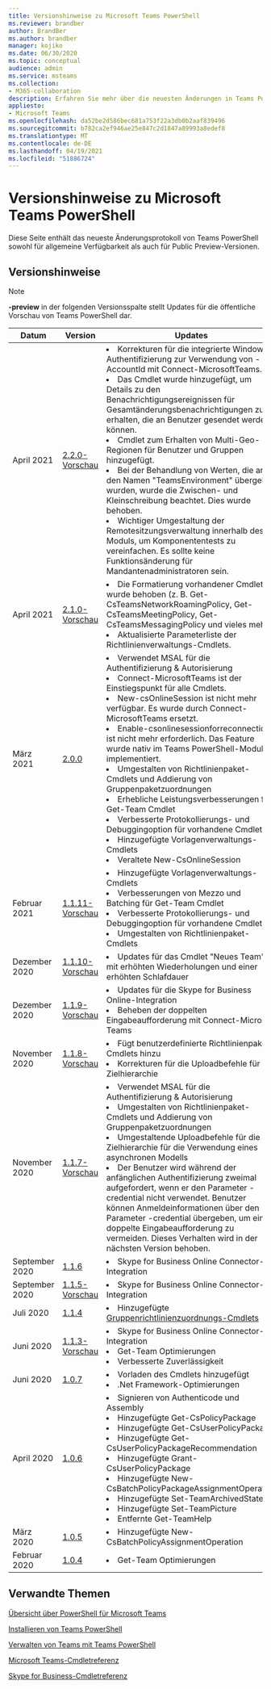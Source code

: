 ```yaml
---
title: Versionshinweise zu Microsoft Teams PowerShell
ms.reviewer: brandber
author: BrandBer
ms.author: brandber
manager: kojiko
ms.date: 06/30/2020
ms.topic: conceptual
audience: admin
ms.service: msteams
ms.collection:
- M365-collaboration
description: Erfahren Sie mehr über die neuesten Änderungen in Teams PowerShell.
appliesto:
- Microsoft Teams
ms.openlocfilehash: da52be2d586bec681a753f22a3db0b2aaf839496
ms.sourcegitcommit: b782ca2ef946ae25e847c2d1847a89993a8edef8
ms.translationtype: MT
ms.contentlocale: de-DE
ms.lasthandoff: 04/19/2021
ms.locfileid: "51886724"
---
```

# <a name="microsoft-teams-powershell-release-notes"></a>Versionshinweise zu Microsoft Teams PowerShell

Diese Seite enthält das neueste Änderungsprotokoll von Teams PowerShell sowohl für allgemeine Verfügbarkeit als auch für Public Preview-Versionen.

## <a name="release-notes"></a>Versionshinweise

> [!NOTE]
> **-preview** in der folgenden Versionsspalte stellt Updates für die öffentliche Vorschau von Teams PowerShell dar.

| Datum | Version | Updates |
|------- | -------------------- | ------------------------------ |
| April 2021 | [2.2.0-Vorschau](https://www.powershellgallery.com/packages/MicrosoftTeams/2.2.0-preview) | <li>Korrekturen für die integrierte Windows-Authentifizierung zur Verwendung von -AccountId mit Connect-MicrosoftTeams.</li><li>Das Cmdlet wurde hinzugefügt, um Details zu den Benachrichtigungsereignissen für Gesamtänderungsbenachrichtigungen zu erhalten, die an Benutzer gesendet werden können.</li><li>Cmdlet zum Erhalten von Multi-Geo-Regionen für Benutzer und Gruppen hinzugefügt.</li><li>Bei der Behandlung von Werten, die an den Namen "TeamsEnvironment" übergeben wurden, wurde die Zwischen- und Kleinschreibung beachtet. Dies wurde behoben.</li><li>Wichtiger Umgestaltung der Remotesitzungsverwaltung innerhalb des Moduls, um Komponententests zu vereinfachen. Es sollte keine Funktionsänderung für Mandantenadministratoren sein.</li>|
| April 2021 | [2.1.0-Vorschau](https://www.powershellgallery.com/packages/MicrosoftTeams/2.1.0-preview) | <li>Die Formatierung vorhandener Cmdlets wurde behoben (z. B. Get-CsTeamsNetworkRoamingPolicy, Get-CsTeamsMeetingPolicy, Get-CsTeamsMessagingPolicy und vieles mehr).</li><li>Aktualisierte Parameterliste der Richtlinienverwaltungs-Cmdlets.</li>|
| März 2021 | [2.0.0](https://www.powershellgallery.com/packages/MicrosoftTeams/2.0.0) | <li>Verwendet MSAL für die Authentifizierung & Autorisierung</li> <li>Connect-MicrosoftTeams ist der Einstiegspunkt für alle Cmdlets.</li><li>New-csOnlineSession ist nicht mehr verfügbar. Es wurde durch Connect-MicrosoftTeams ersetzt.</li><li>Enable-csonlinesessionforreconnection ist nicht mehr erforderlich. Das Feature wurde nativ im Teams PowerShell-Modul implementiert.</li> <li>Umgestalten von Richtlinienpaket-Cmdlets und Addierung von Gruppenpaketzuordnungen</li><li>Erhebliche Leistungsverbesserungen für Get-Team Cmdlet</li> <li>Verbesserte Protokollierungs- und Debuggingoption für vorhandene Cmdlets </li> <li>Hinzugefügte Vorlagenverwaltungs-Cmdlets</li> <li>Veraltete New-CsOnlineSession</li>|
| Februar 2021 | [1.1.11-Vorschau](https://www.powershellgallery.com/packages/MicrosoftTeams/1.1.11-preview) | <li>Hinzugefügte Vorlagenverwaltungs-Cmdlets</li><li>Verbesserungen von Mezzo und Batching für Get-Team Cmdlet</li> <li>Verbesserte Protokollierungs- und Debuggingoption für vorhandene Cmdlets </li> <li>Umgestalten von Richtlinienpaket-Cmdlets</li>|
| Dezember 2020 | [1.1.10-Vorschau](https://www.powershellgallery.com/packages/MicrosoftTeams/1.1.10-preview) | <li>Updates für das Cmdlet "Neues Team" mit erhöhten Wiederholungen und einer erhöhten Schlafdauer</li>|
| Dezember 2020 | [1.1.9-Vorschau](https://www.powershellgallery.com/packages/MicrosoftTeams/1.1.9-preview) | <li>Updates für die Skype for Business Online-Integration</li><li>Beheben der doppelten Eingabeaufforderung mit Connect-Microsoft Teams</li>|
| November 2020 | [1.1.8-Vorschau](https://www.powershellgallery.com/packages/MicrosoftTeams/1.1.8-preview) | <li>Fügt benutzerdefinierte Richtlinienpaket-Cmdlets hinzu</li><li>Korrekturen für die Uploadbefehle für die Zielhierarchie</li>|
| November 2020 | [1.1.7-Vorschau](https://www.powershellgallery.com/packages/MicrosoftTeams/1.1.7-preview) | <li>Verwendet MSAL für die Authentifizierung & Autorisierung</li><li>Umgestalten von Richtlinienpaket-Cmdlets und Addierung von Gruppenpaketzuordnungen</li><li>Umgestaltende Uploadbefehle für die Zielhierarchie für die Verwendung eines asynchronen Modells</li> <li>Der Benutzer wird während der anfänglichen Authentifizierung zweimal aufgefordert, wenn er den Parameter -credential nicht verwendet. Benutzer können Anmeldeinformationen über den Parameter -credential übergeben, um eine doppelte Eingabeaufforderung zu vermeiden. Dieses Verhalten wird in der nächsten Version behoben.</li> |
| September 2020 | [1.1.6](https://www.powershellgallery.com/packages/MicrosoftTeams/1.1.6) | <li>Skype for Business Online Connector-Integration</li> |
| September 2020 | [1.1.5-Vorschau](https://www.powershellgallery.com/packages/MicrosoftTeams/1.1.5-preview) | <li>Skype for Business Online Connector-Integration</li> |
| Juli 2020 | [1.1.4](https://www.powershellgallery.com/packages/MicrosoftTeams/1.1.4) | <li>Hinzugefügte [Gruppenrichtlinienzuordnungs-Cmdlets](./assign-policies.md#assign-a-policy-to-a-group)</li> |
| Juni 2020 | [1.1.3-Vorschau](https://www.powershellgallery.com/packages/MicrosoftTeams/1.1.3-preview) | <li>Skype for Business Online Connector-Integration<li>Get-Team Optimierungen<li>Verbesserte Zuverlässigkeit</li> |
| Juni 2020 | [1.0.7](https://www.powershellgallery.com/packages/MicrosoftTeams/1.0.7) | <li>Vorladen des Cmdlets hinzugefügt<li>.Net Framework-Optimierungen</li>   |
| April 2020 | [1.0.6](https://www.powershellgallery.com/packages/MicrosoftTeams/1.0.6) | <li>Signieren von Authenticode und Assembly<li>Hinzugefügte Get-CsPolicyPackage<li>Hinzugefügte Get-CsUserPolicyPackage<li>Hinzugefügte Get-CsUserPolicyPackageRecommendation<li>Hinzugefügte Grant-CsUserPolicyPackage<li>Hinzugefügte New-CsBatchPolicyPackageAssignmentOperation<li>Hinzugefügte Set-TeamArchivedState<li>Hinzugefügte Set-TeamPicture<li>Entfernte Get-TeamHelp</li>  |
| März 2020 | [1.0.5](https://www.powershellgallery.com/packages/MicrosoftTeams/1.0.5) |<li>Hinzugefügte New-CsBatchPolicyAssignmentOperation</li> |
| Februar 2020 | [1.0.4](https://www.powershellgallery.com/packages/MicrosoftTeams/1.0.4) | <li>Get-Team Optimierungen</li>  |

## <a name="related-topics"></a>Verwandte Themen

[Übersicht über PowerShell für Microsoft Teams](teams-powershell-overview.md)

[Installieren von Teams PowerShell](teams-powershell-install.md)

[Verwalten von Teams mit Teams PowerShell](teams-powershell-managing-teams.md)

[Microsoft Teams-Cmdletreferenz](/powershell/teams/?view=teams-ps)

[Skype for Business-Cmdletreferenz](/powershell/skype/intro?view=skype-ps)
